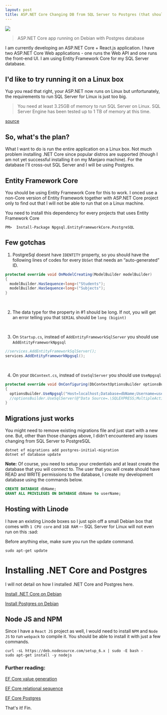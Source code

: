 ```yaml
---
layout: post
title: ASP.NET Core Changing DB from SQL Server to Postgres (that should run on Linux!)
---
```


![](http://i.imgur.com/ghXWB7G.png)
> ASP.NET Core app running on Debian with Postgres database

I am currently developing an ASP.NET Core + React.js application. I have two ASP.NET Core Web applications - one runs the Web API and one runs the front-end UI. I am using Entity Framework Core for my SQL Server database.

## I'd like to try running it on a Linux box
Yup you read that right, your ASP.NET now runs on Linux but unfortunately, the requirements to run SQL Server for Linux is just too big.

> You need at least 3.25GB of memory to run SQL Server on Linux. SQL Server Engine has been tested up to 1 TB of memory at this time.

[source](https://docs.microsoft.com/en-us/sql/linux/sql-server-linux-setup-ubuntu)

## So, what's the plan?
What I want to do is run the entire application on a Linux box. Not much problem installing .NET Core since popular distros are supported (though I am not yet successful installing it on my Manjaro machine). For the database I'll cross-out SQL Server and I will be using Postgres. 

## Entity Framework Core
You should be using Entity Framework Core for this to work. I onced use a non-Core version of Entity Framework together with ASP.NET Core project only to find out that I will not be able to run that on a Linux machine.


You need to install this dependency for every projects that uses Entity Framework Core

```
PM>  Install-Package Npgsql.EntityFrameworkCore.PostgreSQL
```

## Few gotchas
1) PostgreSql doesnt have `IDENTITY` property, so you should have the following lines of codes for every `DbSet` that needs an “auto-generated” ID. 

```csharp
protected override void OnModelCreating(ModelBuilder modelBuilder)
{
  modelBuilder.HasSequence<long>("Students");
  modelBuilder.HasSequence<long>("Subjects");
}
```
<br />

2) The data type for the property in #1 should be long. If not, you will get an error telling you that `SERIAL` should be `long (bigint)`

<br />

3) On `Startup.cs`, instead of `AddEntityFrameworkSqlServer` you should use `AddEntityFrameworkNpgsql`

```csharp
//services.AddEntityFrameworkSqlServer();
services.AddEntityFrameworkNpgsql();
```
<br />

4) On your `DbContext.cs`, instead of `UseSqlServer` you should use `UseNpgsql`

```csharp
protected override void OnConfiguring(DbContextOptionsBuilder optionsBuilder)
{
  optionsBuilder.UseNpgsql("Host=localhost;Database=dbName;Username=userName;Password=password");
  //optionsBuilder.UseSqlServer(@"Data Source=.\SQLEXPRESS;MultipleActiveResultSets=True;Initial Catalog=dbName;User Id=userName;Password=password;");
}
```

## Migrations just works
You might need to remove existing migrations file and just start with a new one. But, other than those changes above, I didn’t encountered any issues changing from SQL Server to PostgreSQL

```
dotnet ef migrations add postgres-initial-migration
dotnet ef database update
```

**Note:** Of course, you need to setup your credentials and at least create the database that you will connect to. The user that you will create should have READ and WRITE permissions to the database, I create my development database using the commands below.

```sql
CREATE DATABASE dbName;
GRANT ALL PRIVILEGES ON DATABASE dbName to userName;
```


## Hosting with Linode
I have an existing Linode boxes so I just spin off a small Debian box that comes with `1 CPU core` and `1GB RAM` -- SQL Server for Linux will not even run on this :sad: 

Before anything else, make sure you run the update command.

```
sudo apt-get update
```

# Installing .NET Core and Postgres
I will not detail on how I installed .NET Core and Postgres here.

[Install .NET Core on Debian](https://www.microsoft.com/net/core#linuxdebian)

[Install Postgres on Debian](https://wiki.debian.org/PostgreSql)


## Node JS and NPM
Since I have a `React JS` project as well, I would need to install `NPM` and `Node JS` to run `webpack` to compile it. You should be able to install it with just a few commands.

```
curl -sL https://deb.nodesource.com/setup_6.x | sudo -E bash -
sudo apt-get install -y nodejs
```

### Further reading:
[EF Core value generation](http://www.npgsql.org/efcore/value-generation.html)

[EF Core relational sequence](https://docs.microsoft.com/en-us/ef/core/modeling/relational/sequences)

[EF Core Postgres](https://docs.microsoft.com/en-us/ef/core/providers/npgsql/)


That's it! Fin.